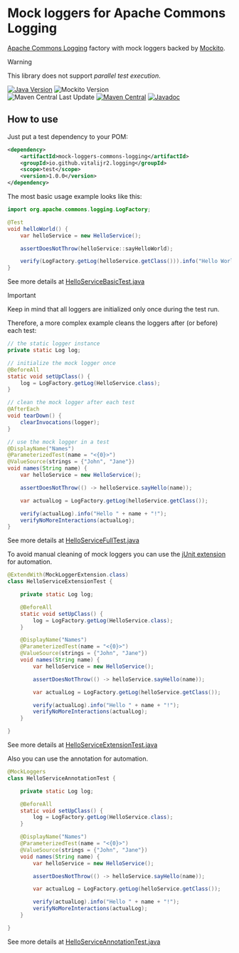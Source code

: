 # Mock loggers for Apache Commons Logging

[Apache Commons Logging][commons-logging] factory with mock loggers backed by [Mockito][].

> [!WARNING]
> This library does not support _parallel test execution_.

[![Java Version][java-version]][jdk-download]
![Mockito Version][mockito-version]  
![Maven Central Last Update][maven-central-last-update]
[![Maven Central][maven-central]][maven-central-link]
[![Javadoc][javadoc]][javadoc-link]

## How to use

Just put a test dependency to your POM:
```xml
<dependency>
    <artifactId>mock-loggers-commons-logging</artifactId>
    <groupId>io.github.vitalijr2.logging</groupId>
    <scope>test</scope>
    <version>1.0.0</version>
</dependency>
```

The most basic usage example looks like this:

```java
import org.apache.commons.logging.LogFactory;

@Test
void helloWorld() {
    var helloService = new HelloService();

    assertDoesNotThrow(helloService::sayHelloWorld);

    verify(LogFactory.getLog(helloService.getClass())).info("Hello World!");
}
```
See more details at [HelloServiceBasicTest.java](src/it/hello-commons-logging-world/src/test/java/example/hello/HelloServiceBasicTest.java)

> [!IMPORTANT]
> Keep in mind that all loggers are initialized only once during the test run.

Therefore, a more complex example cleans the loggers after (or before) each test:
```java
// the static logger instance
private static Log log;

// initialize the mock logger once
@BeforeAll
static void setUpClass() {
    log = LogFactory.getLog(HelloService.class);
}

// clean the mock logger after each test
@AfterEach
void tearDown() {
    clearInvocations(logger);
}

// use the mock logger in a test
@DisplayName("Names")
@ParameterizedTest(name = "<{0}>")
@ValueSource(strings = {"John", "Jane"})
void names(String name) {
    var helloService = new HelloService();

    assertDoesNotThrow(() -> helloService.sayHello(name));

    var actualLog = LogFactory.getLog(helloService.getClass());

    verify(actualLog).info("Hello " + name + "!");
    verifyNoMoreInteractions(actualLog);
}
```
See more details at [HelloServiceFullTest.java](src/it/hello-commons-logging-world/src/test/java/example/hello/HelloServiceFullTest.java)

To avoid manual cleaning of mock loggers you can use the [jUnit extension][junit-extension] for automation.
```java
@ExtendWith(MockLoggerExtension.class)
class HelloServiceExtensionTest {

    private static Log log;

    @BeforeAll
    static void setUpClass() {
        log = LogFactory.getLog(HelloService.class);
    }

    @DisplayName("Names")
    @ParameterizedTest(name = "<{0}>")
    @ValueSource(strings = {"John", "Jane"})
    void names(String name) {
        var helloService = new HelloService();

        assertDoesNotThrow(() -> helloService.sayHello(name));

        var actualLog = LogFactory.getLog(helloService.getClass());

        verify(actualLog).info("Hello " + name + "!");
        verifyNoMoreInteractions(actualLog);
    }

}
```
See more details at [HelloServiceExtensionTest.java](src/it/hello-commons-logging-world/src/test/java/example/hello/HelloServiceExtensionTest.java)

Also you can use the annotation for automation.
```java
@MockLoggers
class HelloServiceAnnotationTest {

    private static Log log;

    @BeforeAll
    static void setUpClass() {
        log = LogFactory.getLog(HelloService.class);
    }

    @DisplayName("Names")
    @ParameterizedTest(name = "<{0}>")
    @ValueSource(strings = {"John", "Jane"})
    void names(String name) {
        var helloService = new HelloService();

        assertDoesNotThrow(() -> helloService.sayHello(name));

        var actualLog = LogFactory.getLog(helloService.getClass());

        verify(actualLog).info("Hello " + name + "!");
        verifyNoMoreInteractions(actualLog);
    }

}
```
See more details at [HelloServiceAnnotationTest.java](src/it/hello-commons-logging-world/src/test/java/example/hello/HelloServiceAnnotationTest.java)

[commons-logging]: https://commons.apache.org/proper/commons-logging/

[Mockito]: https://site.mockito.org

[java-version]: https://img.shields.io/static/v1?label=Java&message=11&color=blue&logoColor=E23D28

[jdk-download]: https://www.oracle.com/java/technologies/downloads/#java11

[mockito-version]: https://img.shields.io/static/v1?label=Mockito&message=5.14.2&color=blue&logoColor=E23D28

[maven-central-last-update]: https://img.shields.io/maven-central/last-update/io.github.vitalijr2.logging/mock-loggers-commons-logging

[maven-central]: https://img.shields.io/maven-central/v/io.github.vitalijr2.logging/mock-loggers-commons-logging

[maven-central-link]: https://central.sonatype.com/artifact/io.github.vitalijr2.logging/mock-loggers-commons-logging?smo=true

[javadoc]: https://javadoc.io/badge2/io.github.vitalijr2.logging/mock-loggers-commons-logging/javadoc.svg

[javadoc-link]: https://javadoc.io/doc/io.github.vitalijr2.logging/mock-loggers-commons-logging

[junit-extension]: ../core/
